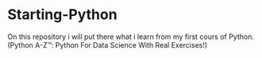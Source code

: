 # Starting-Python
On this repository i will put there what i learn from my first cours of Python.
(Python A-Z™: Python For Data Science With Real Exercises!)
